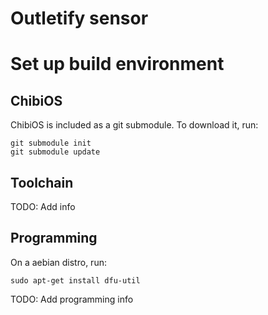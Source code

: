 Outletify sensor
=========

# Set up build environment

## ChibiOS

ChibiOS is included as a git submodule. To download it, run:

    git submodule init
    git submodule update

## Toolchain

TODO: Add info

## Programming

On a aebian distro, run:

    sudo apt-get install dfu-util

TODO: Add programming info

